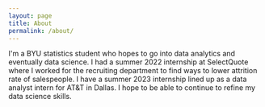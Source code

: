 ```yaml
---
layout: page
title: About
permalink: /about/
---
```


I'm a BYU statistics student who hopes to go into data analytics and eventually data science.  I had a summer 2022 internship at SelectQuote where I worked for the recruiting department to find ways to lower attrition rate of salespeople.  I have a summer 2023 internship lined up as a data analyst intern for AT&T in Dallas.  I hope to be able to continue to refine my data science skills.

